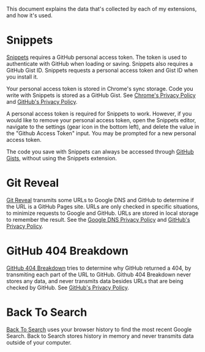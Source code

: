 This document explains the data that's collected by each of my extensions, and how it's used.

# Snippets

[Snippets][] requires a GitHub personal access token. The token is used to authenticate with GitHub when loading or saving. Snippets also requires a GitHub Gist ID. Snippets requests a personal access token and Gist ID when you install it.

Your personal access token is stored in Chrome's sync storage. Code you write with Snippets is stored as a GitHub Gist. See [Chrome's Privacy Policy][chrome privacy] and [GitHub's Privacy Policy][github privacy].

A personal access token is required for Snippets to work. However, if you would like to remove your personal access token, open the Snippets editor, navigate to the settings (gear icon in the bottom left), and delete the value in the "Github Access Token" input. You may be prompted for a new personal access token.

The code you save with Snippets can always be accessed through [GitHub Gists][gists], without using the Snippets extension.

# Git Reveal

[Git Reveal][] transmits some URLs to Google DNS and GitHub to determine if the URL is a GitHub Pages site. URLs are only checked in specific situations, to minimize requests to Google and GitHub. URLs are stored in local storage to remember the result. See the [Google DNS Privacy Policy][gdns privacy] and [GitHub's Privacy Policy][github privacy].

# GitHub 404 Breakdown

[GitHub 404 Breakdown][] tries to determine why GitHub returned a 404, by transmiting each part of the URL to GitHub. Github 404 Breakdown never stores any data, and never transmits data besides URLs that are being checked by GitHub. See [GitHub's Privacy Policy][github privacy].

# Back To Search

[Back To Search][] uses your browser history to find the most recent Google Search. Back to Search stores history in memory and never transmits data outside of your computer.

[snippets]: https://chrome.google.com/webstore/detail/snippets/fakjeijchchmicjllnabpdkclfkpbiag
[git reveal]: https://chrome.google.com/webstore/detail/git-reveal/momcopneegabfanhfajaoofjbjcdldek
[github 404 breakdown]: https://chrome.google.com/webstore/detail/github-404-breakdown/pnhdlhabpckpibnkkddmgcimdejbljge
[back to search]: https://chrome.google.com/webstore/detail/back-to-search/ciipoifnpngckoghfgicbfdchchbgjlo
[gdns privacy]: https://developers.google.com/speed/public-dns/privacy
[chrome privacy]: https://www.google.com/chrome/privacy/#signed-in-chrome-mode
[github privacy]: https://docs.github.com/en/github/site-policy/github-privacy-statement
[gists]: https://gist.github.com/
